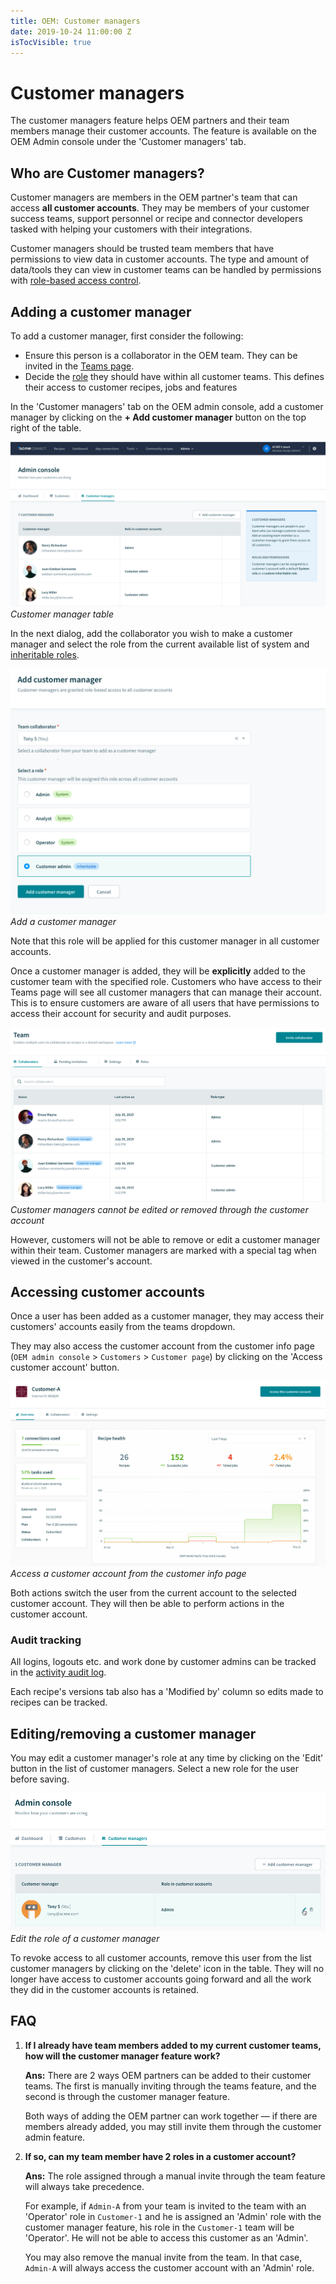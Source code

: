 ```yaml
---
title: OEM: Customer managers
date: 2019-10-24 11:00:00 Z
isTocVisible: true
---
```


# Customer managers

The customer managers feature helps OEM partners and their team members manage their customer accounts. The feature is available on the OEM Admin console under the 'Customer managers' tab.

## Who are Customer managers?

Customer managers are members in the OEM partner's team that can access **all customer accounts**. They may be members of your customer success teams, support personnel or recipe and connector developers tasked with helping your customers with their integrations.

Customer managers should be trusted team members that have permissions to view data in customer accounts. The type and amount of data/tools they can view in customer teams can be handled by permissions with [role-based access control](/user-accounts-and-teams/team-collaboration.md#team-roles).

## Adding a customer manager

To add a customer manager, first consider the following:

- Ensure this person is a collaborator in the OEM team. They can be invited in the [Teams page](https://www.workato.com/members).
- Decide the [role](/user-accounts-and-teams/team-collaboration.md#team-roles) they should have within all customer teams. This defines their access to customer recipes, jobs and features

In the 'Customer managers' tab on the OEM admin console, add a customer manager by clicking on the **+ Add customer manager** button on the top right of the table.

![Customer managers](/assets/images/oem/customer-manager.png)
*Customer manager table*

In the next dialog, add the collaborator you wish to make a customer manager and select the role from the current available list of system and [inheritable roles](/oem/inheritable-roles.md).

![Customer managers](/assets/images/oem/customer-manager-add.png)
*Add a customer manager*

Note that this role will be applied for this customer manager in all customer accounts.

Once a customer manager is added, they will be **explicitly** added to the customer team with the specified role. Customers who have access to their Teams page will see all customer managers that can manage their account. This is to ensure customers are aware of all users that have permissions to access their account for security and audit purposes.

![Customer managers tag](/assets/images/oem/customer-manager-tag.png)
*Customer managers cannot be edited or removed through the customer account*

However, customers will not be able to remove or edit a customer manager within their team. Customer managers are marked with a special tag when viewed in the customer's account.

## Accessing customer accounts

Once a user has been added as a customer manager, they may access their customers' accounts easily from the teams dropdown.

They may also access the customer account from the customer info page (`OEM admin console` > `Customers` > `Customer page`) by clicking on the 'Access customer account' button.

![Customer managers](/assets/images/oem/customer-info-access.png)
*Access a customer account from the customer info page*

Both actions switch the user from the current account to the selected customer account. They will then be able to perform actions in the customer account.

### Audit tracking

All logins, logouts etc. and work done by customer admins can be tracked in the [activity audit log](/features/activity-audit-log.md).

Each recipe's versions tab also has a 'Modified by' column so edits made to recipes can be tracked.


## Editing/removing a customer manager

You may edit a customer manager's role at any time by clicking on the 'Edit' button in the list of customer managers. Select a new role for the user before saving.

![Customer managers edit](/assets/images/oem/customer-manager-edit.png)
*Edit the role of a customer manager*

To revoke access to all customer accounts, remove this user from the list customer managers by clicking on the 'delete' icon in the table. They will no longer have access to customer accounts going forward and all the work they did in the customer accounts is retained.

## FAQ

1. **If I already have team members added to my current customer teams, how will the customer manager feature work?**

    **Ans:** There are 2 ways OEM partners can be added to their customer teams. The first is manually inviting through the teams feature, and the second is through the customer manager feature.

    Both ways of adding the OEM partner can work together — if there are members already added, you may still invite them through the customer admin feature.

2. **If so, can my team member have 2 roles in a customer account?**

    **Ans:** The role assigned through a manual invite through the team feature will always take precedence.

    For example, if `Admin-A` from your team is invited to the team with an 'Operator' role in `Customer-1` and he is assigned an 'Admin' role with the customer manager feature, his role in the `Customer-1` team will be 'Operator'. He will not be able to access this customer as an 'Admin'.

    You may also remove the manual invite from the team. In that case, `Admin-A` will always access the customer account with an 'Admin' role.

